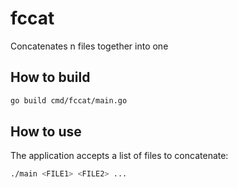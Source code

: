 # fccat

Concatenates n files together into one

## How to build

```bash
go build cmd/fccat/main.go
```

## How to use

The application accepts a list of files to concatenate:
```bash
./main <FILE1> <FILE2> ...
```
